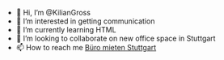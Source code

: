 - 👋 Hi, I’m @KilianGross
- 👀 I’m interested in getting communication
- 🌱 I’m currently learning HTML
- 💞️ I’m looking to collaborate on new office space in Stuttgart
- 📫 How to reach me <a href="https://www.matchoffice.de/mieten/buro/stuttgart">Büro mieten Stuttgart</a>

<!---
KilianGross/KilianGross is a ✨ special ✨ repository because its `README.md` (this file) appears on your GitHub profile.
You can click the Preview link to take a look at your changes.
--->
